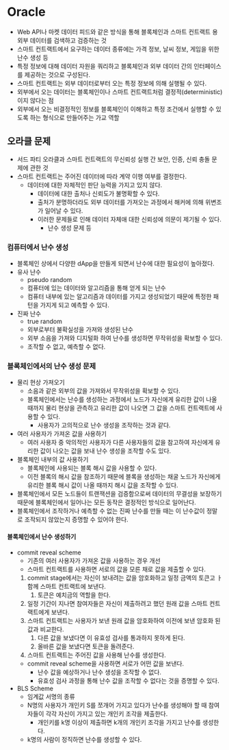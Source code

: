 # Oracle

* Web API나 마켓 데이터 피드와 같은 방식을 통해 블록체인과 스마트 컨트랙트 용 외부 데이터를 검색하고 검증하는 것
* 스마트 컨트랙트에서 요구하는 데이터 종류에는 가격 정보, 날씨 정보, 게임을 위한 난수 생성 등
* 특정 정보에 대해 데이터 자원을 쿼리하고 블록체인과 외부 데이터 간의 인터페이스를 제공하는 것으로 구성된다.
* 스마트 컨트랙트는 외부 데이터로부터 오는 특정 정보에 의해 실행될 수 있다.
* 외부에서 오는 데이터는 블록체인이나 스마트 컨트랙트처럼 결정적(deterministic)이지 않다는 점
* 외부에서 오는 비결정적인 정보를 블록체인이 이해하고 특정 조건에서 실행할 수 있도록 하는 형식으로 만들어주는 가교 역할

## 오라클 문제

* 서드 파티 오라클과 스마트 컨트랙트의 무신뢰성 실행 간 보안, 인증, 신뢰 충돌 문제에 관한 것
* 스마트 컨트랙트는 주어진 데이터에 따라 계약 이행 여부를 결정한다.
  * 데이터에 대한 자체적인 판단 능력을 가지고 있지 않다.
    * 데이터에 대한 출처나 신뢰도가 불명확할 수 있다.
    * 출처가 분명하더라도 외부 데이터를 가져오는 과정에서 해커에 의해 위변조가 일어날 수 있다.
    * 이러한 문제들로 인해 데이터 자체애 대한 신뢰성에 의문이 제기될 수 있다.
      * 난수 생성 문제 등

### 컴퓨터에서 난수 생성

* 블록체인 상에서 다양한 dApp을 만들게 되면서 난수에 대한 필요성이 높아졌다.
* 유사 난수
  * pseudo random
  * 컴퓨터에 있는 데이터와 알고리즘을 통해 얻게 되는 난수
  * 컴퓨터 내부에 있는 알고리즘과 데이터를 가지고 생성되었기 때문에 특정한 패턴을 가지게 되고 예측할 수 있다.
* 진짜 난수
  * true random
  * 외부로부터 불확실성을 가져와 생성된 난수
  * 외부 소음을 가져와 디지털화 하여 난수를 생성하면 무작위성을 확보할 수 있다.
  * 조작할 수 없고, 예측할 수 없다.

### 블록체인에서의 난수 생성 문제 

* 물리 현상 가져오기
  * 소음과 같은 외부의 값을 가져와서 무작위성을 확보할 수 있다.
  * 블록체인에서는 난수를 생성하는 과정에서 노드가 자신에게 유리한 값이 나올 때까지 물리 현상을 관측하고 유리한 값이 나오면 그 값을 스마트 컨트랙트에 사용할 수 있다.
    * 사용자가 고의적으로 난수 생성을 조작하는 것과 같다.
* 여러 사용자가 가져온 값을 사용하기
  * 여러 사용자 중 악의적인 사용자가 다른 사용자들의 값을 참고하여 자신에게 유리한 값이 나오는 값을 보내 난수 생성을 조작할 수도 있다.
* 블록체인 내부의 값 사용하기
  * 블록체인에 사용되는 블록 해시 값을 사용할 수 있다.
  * 이전 블록의 해시 값을 참조하기 때문에 블록을 생성하는 채굴 노드가 자신에게 유리한 블록 해시 값이 나올 때까지 해시 값을 조작할 수 있다.
* 블록체인에서 모든 노드들이 트랜잭션을 검증함으로써 데이터의 무결성을 보장하기 때문에 블록체인에서 일어나는 모든 동작은 결정적인 방식으로 일어난다.
* 블록체인에서 조작하거나 예측할 수 없는 진짜 난수를 만들 때는 이 난수값이 정말로 조작되지 않았는지 증명할 수 있어야 한다.

#### 블록체인에서 난수 생성하기

* commit reveal scheme
  * 기존의 여러 사용자가 가져온 값을 사용하는 경우 개선
  * 스마트 컨트랙트를 사용하면 서로의 값을 모른 채로 값을 제출할 수 있다.
  1. commit stage에서는 자신이 보내려는 값을 암호화하고 일정 금액의 토큰고 ㅏ함께 스마트 컨트랙트에 보낸다.
     1. 토큰은 예치금의 역할을 한다.
  2. 일정 기간이 지나면 참여자들은 자신이 제출하려고 했던 원래 값을 스마트 컨트랙트에게 보낸다.
  3. 스마트 컨트랙트는 사용자가 보낸 원래 값을 암호화하여 이전에 보낸 암호화 된 값과 비교한다.
     1. 다른 값을 보냈다면 이 유효성 검사를 통과하지 못하게 된다.
     2. 올바른 값을 보냈다면 토큰을 돌려준다.
  4. 스마트 컨트랙트는 주어진 값을 사용해 난수를 생성한다.
  * commit reveal scheme을 사용하면 서로가 어떤 값을 보낸다.
    * 난수 값을 예상하거나 난수 생성을 조작할 수 없다.
    * 유효성 검사 과정을 통해 난수 값을 조작할 수 없다는 것을 증명할 수 있다.
* BLS Scheme
  * 임계값 서명의 종류
  * N명의 사용자가 개인키 S를 쪼개어 가지고 있다가 난수를 생성해야 할 때 참여자들이 각각 자신이 가지고 있는 개인키 조각을 제출한다.
    * 개인키를 k명 이상이 제출하면 k개의 개인키 조각을 가지고 난수를 생성한다.
  * k명의 사람이 정직하면 난수를 생성할 수 있다. 